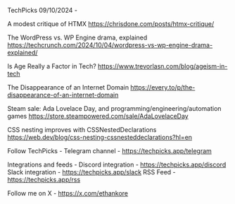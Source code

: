 TechPicks 09/10/2024 -

A modest critique of HTMX
https://chrisdone.com/posts/htmx-critique/

The WordPress vs. WP Engine drama, explained
https://techcrunch.com/2024/10/04/wordpress-vs-wp-engine-drama-explained/

Is Age Really a Factor in Tech?
https://www.trevorlasn.com/blog/ageism-in-tech

The Disappearance of an Internet Domain
https://every.to/p/the-disappearance-of-an-internet-domain

Steam sale: Ada Lovelace Day, and programming/engineering/automation games
https://store.steampowered.com/sale/AdaLovelaceDay

CSS nesting improves with CSSNestedDeclarations
https://web.dev/blog/css-nesting-cssnesteddeclarations?hl=en

Follow TechPicks -
Telegram channel - https://techpicks.app/telegram

Integrations and feeds -
Discord integration - https://techpicks.app/discord
Slack integration - https://techpicks.app/slack
RSS Feed - https://techpicks.app/rss

Follow me on X - https://x.com/ethankore